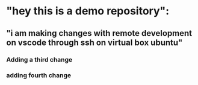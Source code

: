 # "hey this is a demo repository":
## "i am making changes with remote development on vscode through ssh on virtual box ubuntu" 

### Adding a third change
### adding fourth change